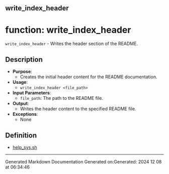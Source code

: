 ## write_index_header
# function: write_index_header
 `write_index_header` - Writes the header section of the README.
## Description
- **Purpose**:
  - Creates the initial header content for the README documentation.
- **Usage**: 
  - `write_index_header <file_path>`
- **Input Parameters**: 
  - `file_path`: The path to the README file.
- **Output**: 
  - Writes the header content to the specified README file.
- **Exceptions**: 
  - None
## Definition
* [help_sys.sh](/docs/shdoc/bin/shinclude/help_sys_sh.md)

---
Generated Markdown Documentation
Generated on:Generated: 2024 12 08 at 06:34:46

